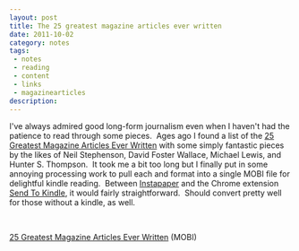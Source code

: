 ```yaml
---
layout: post
title: The 25 greatest magazine articles ever written
date: 2011-10-02
category: notes
tags:
 - notes
 - reading
 - content
 - links
 - magazinearticles
description:
---
```


<p>I've always admired good long-form journalism even when I haven't had the patience to read through some pieces. &nbsp;Ages ago I found a list of the <a class="offsite-link-inline" href="http://www.kk.org/cooltools/the-best-magazi.php" target="_blank">25 Greatest Magazine Articles Ever Written</a> with some simply fantastic pieces by the likes of Neil Stephenson, David Foster Wallace, Michael Lewis, and Hunter S. Thompson. &nbsp;It took me a bit too long but I finally put in some annoying processing work to pull each and format into a single MOBI file for delightful kindle reading. &nbsp;Between <a href="http://www.instapaper.com" target="_blank">Instapaper</a> and the Chrome extension <a href="http://www.google.com/url?sa=t&amp;source=web&amp;cd=1&amp;sqi=2&amp;ved=0CB0QFjAA&amp;url=https%3A%2F%2Fchrome.google.com%2Fwebstore%2Fdetail%2Fipkfnchcgalnafehpglfbommidgmalan&amp;ei=ibKITpixN8bliALQvui6DA&amp;usg=AFQjCNEPJRlCEK8doSI7O-6EnSouxenQ1w" target="_blank">Send To Kindle</a>, it would fairly straightforward. &nbsp;Should convert pretty well for those without a kindle, as well.</p>
<br />
<p><a href="/storage/25 Greatest Articles Ever.mobi">25 Greatest Magazine Articles Ever Written</a> (MOBI)</p>
